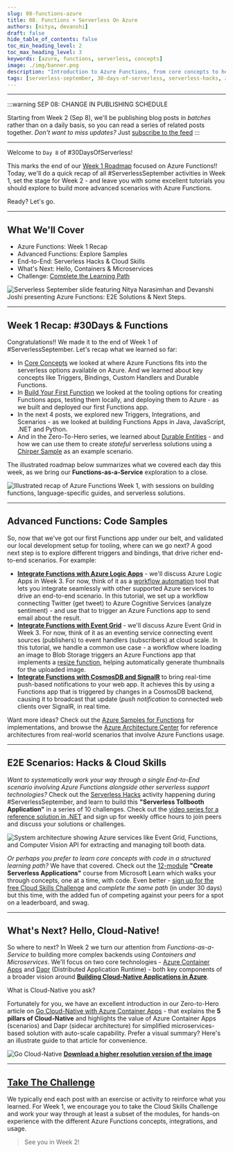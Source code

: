 ```yaml
---
slug: 08-functions-azure
title: 08. Functions + Serverless On Azure
authors: [nitya, devanshi]
draft: false
hide_table_of_contents: false
toc_min_heading_level: 2
toc_max_heading_level: 3
keywords: [azure, functions, serverless, concepts]
image: ./img/banner.png
description: "Introduction to Azure Functions, from core concepts to hello world!" 
tags: [serverless-september, 30-days-of-serverless, serverless-hacks, zero-to-hero, ask-the-expert, azure-functions, azure-container-apps, azure-event-grid, azure-logic-apps, serverless-e2e]
---
```


<head>
  <meta name="twitter:url" 
    content="https://azure.github.io/Cloud-Native/blog/functions-1" />
  <meta name="twitter:title" 
    content="#30DaysOfServerless: Azure Functions Fundamentals" />
  <meta name="twitter:description" 
    content="#30DaysOfServerless: Azure Functions Fundamentals" />
  <meta name="twitter:image"
    content="https://azure.github.io/Cloud-Native/img/banners/post-kickoff.png" />
  <meta name="twitter:card" content="summary_large_image" />
  <meta name="twitter:creator" 
    content="@nitya" />
  <meta name="twitter:site" content="@AzureAdvocates" /> 
  <link rel="canonical" 
    href="https://azure.github.io/Cloud-Native/blog/08-functions-azure" />
</head>

---
:::warning SEP 08: CHANGE IN PUBLISHING SCHEDULE

Starting from Week 2 (Sep 8), we'll be publishing blog posts in _batches_ rather than on a daily basis, so you can read a series of related posts together. _Don't want to miss updates?_ Just [subscribe to the feed](https://azure.github.io/Cloud-Native/blog/rss.xml)
:::

---

Welcome to `Day 8` of #30DaysOfServerless!

This marks the end of our [Week 1 Roadmap](https://azure.github.io/Cloud-Native/serverless-september/30DaysOfServerless/#azure-functions) focused on Azure Functions!! Today, we'll do a quick recap of all #ServerlessSeptember activities in Week 1, set the stage for Week 2 - and leave you with some excellent tutorials you should explore to build more advanced scenarios with Azure Functions.

Ready? Let's go.

---


## What We'll Cover
 * Azure Functions: Week 1 Recap
 * Advanced Functions: Explore Samples
 * End-to-End: Serverless Hacks & Cloud Skills
 * What's Next: Hello, Containers & Microservices
 * Challenge: [Complete the Learning Path](https://docs.microsoft.com/training/paths/create-serverless-applications/?WT.mc_id=javascript-99907-cxa)

![Serverless September slide featuring Nitya Narasimhan and Devanshi Joshi presenting Azure Functions: E2E Solutions & Next Steps.](./img/banner.png)

---


## Week 1 Recap: #30Days & Functions

Congratulations!! We made it to the end of Week 1 of #ServerlessSeptember. Let's recap what we learned so far:

 * In [Core Concepts](/blog/02-functions-intro) we looked at where Azure Functions fits into the serverless options available on Azure. And we learned about key concepts like Triggers, Bindings, Custom Handlers and Durable Functions.
 * In [Build Your First Function](/blog/03-functions-quickstart) we looked at the tooling options for creating Functions apps, testing them locally, and deploying them to Azure - as we built and deployed our first Functions app.
 * In the next 4 posts, we explored new Triggers, Integrations, and Scenarios - as we looked at building Functions Apps in Java, JavaScript, .NET and Python.
 * And in the Zero-To-Hero series, we learned about [Durable Entities](/blog/zero2hero-func-02) - and how we can use them to create _stateful_ serverless solutions using a [Chirper Sample](https://github.com/Azure/azure-functions-durable-extension/tree/dev/samples/entitites-csharp/Chirper) as an example scenario.

The illustrated roadmap below summarizes what we covered each day this week, as we bring our **Functions-as-a-Service** exploration to a close.

![Illustrated recap of Azure Functions Week 1, with sessions on building functions, language-specific guides, and serverless solutions.](./../../static/img/banners/roadmap-Week1.png)

---

## Advanced Functions: Code Samples

So, now that we've got our first Functions app under our belt, and validated our local development setup for tooling, where can we go next? A good next step is to explore different triggers and bindings, that drive richer end-to-end scenarios. For example:

 * [**Integrate Functions with Azure Logic Apps**](https://docs.microsoft.com/azure/azure-functions/functions-twitter-email?WT.mc_id=javascript-99907-cxa) - we'll discuss Azure Logic Apps in Week 3. For now, think of it as a [workflow automation](https://docs.microsoft.com/azure/logic-apps/logic-apps-overview?WT.mc_id=javascript-99907-cxa) tool that lets you integrate seamlessly with other supported Azure services to drive an end-to-end scenario. In this tutorial, we set up a workflow connecting Twitter (get tweet) to Azure Cognitive Services (analyze sentiment) - and use that to trigger an Azure Functions app to send email about the result.
 * [**Integrate Functions with Event Grid**](https://docs.microsoft.com/azure/event-grid/resize-images-on-storage-blob-upload-event?tabs=nodejsv10&WT.mc_id=javascript-99907-cxa) - we'll discuss Azure Event Grid in Week 3. For now, think of it as an eventing service connecting event sources (publishers) to event handlers (subscribers) at cloud scale. In this tutorial, we handle a common use case - a workflow where loading an image to Blob Storage triggers an Azure Functions app that implements a [resize function](https://github.com/Azure-Samples/storage-blob-resize-function-node), helping automatically generate thumbnails for the uploaded image.
 * [**Integrate Functions with CosmosDB and SignalR**](https://docs.microsoft.com/training/modules/automatic-update-of-a-webapp-using-azure-functions-and-signalr/?WT.mc_id=javascript-99907-cxa) to bring real-time push-based notifications to your web app. It achieves this by using a Functions app that is triggered by changes in a CosmosDB backend, causing it to broadcast that update (_push notification_ to connected web clients over SignalR, in real time.

Want more ideas? Check out the [Azure Samples for Functions](https://docs.microsoft.com/samples/browse/?products=azure-functions&WT.mc_id=javascript-99907-cxa) for implementations, and browse the [Azure Architecture Center](https://docs.microsoft.com/azure/architecture/browse/?expanded=azure&products=azure-functions&WT.mc_id=javascript-99907-cxa) for reference architectures from real-world scenarios that involve Azure Functions usage.

---

## E2E Scenarios: Hacks & Cloud Skills

_Want to systematically work your way through a single End-to-End scenario involving Azure Functions alongside other serverless support technologies?_ Check out the [Serverless Hacks](/serverless-september/ServerlessHacks) activity happening during #ServerlessSeptember, and learn to build this **"Serverless Tollbooth Application"** in a series of 10 challenges. Check out the [video series for a reference solution in .NET](https://aka.ms/serverless-september/videos) and sign up for weekly office hours to join peers and discuss your solutions or challenges.

![System architecture showing Azure services like Event Grid, Functions, and Computer Vision API for extracting and managing toll booth data.](./../../static/img/banners/wth-serverless.png)

_Or perhaps you prefer to learn core concepts with code in a structured learning path?_ We have that covered. Check out the [12-module](https://docs.microsoft.com/training/paths/create-serverless-applications/?WT.mc_id=javascript-99907-cxa) **"Create Serverless Applications"** course from Microsoft Learn which walks your through concepts, one at a time, with code. Even better - [sign up for the free Cloud Skills Challenge](https://docs.microsoft.com/learn/challenges?id=b950cd7a-d456-46ab-81ba-3bd1ad86dc1c&WT.mc_id=javascript-99907-ninarasi) and _complete the same path_ (in under 30 days) but this time, with the added fun of competing against your peers for a spot on a leaderboard, and swag.

---

## What's Next? Hello, Cloud-Native!

So where to next? In Week 2 we turn our attention from _Functions-as-a-Service_ to building more complex backends using _Containers and Microservices_. We'll focus on two core technologies - [Azure Container Apps](https://docs.microsoft.com/azure/container-apps/?WT.mc_id=javascript-99907-ninarasi) and [Dapr](https://docs.dapr.io/?WT.mc_id=javascript-99907-ninarasi) (Distributed Application Runtime) - both key components of a broader vision around **[Building Cloud-Native Applications in Azure](https://azure.microsoft.com/solutions/cloud-native-apps/?WT.mc_id=javascript-99907-ninarasi)**.

What is Cloud-Native you ask? 

Fortunately for you, we have an excellent introduction in our Zero-to-Hero article on [Go Cloud-Native with Azure Container Apps](/blog/zero2hero-aca-01) - that explains the **5 pillars of Cloud-Native** and highlights the value of Azure Container Apps (scenarios) and Dapr (sidecar architecture) for simplified microservices-based solution with auto-scale capability. Prefer a visual summary? Here's an illustrate guide to that article for convenience.

![Go Cloud-Native](../../static/img/artwork/Go-Cloud-Native.png) [**Download a higher resolution version of the image**](../../static/img/artwork/Go-Cloud-Native-orig.png)

---

## [Take The Challenge](https://docs.microsoft.com/learn/challenges?id=b950cd7a-d456-46ab-81ba-3bd1ad86dc1c&WT.mc_id=javascript-99907-ninarasi)

We typically end each post with an exercise or activity to reinforce what you learned. For Week 1, we encourage you to take the Cloud Skills Challenge and work your way through at least a subset of the modules, for hands-on experience with the different Azure Functions concepts, integrations, and usage.

> See you in Week 2!